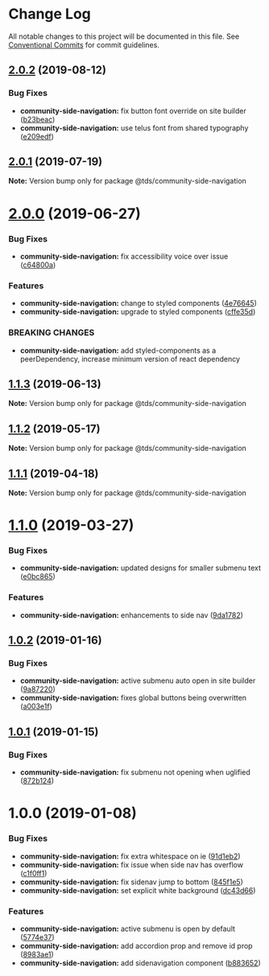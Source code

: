 # Change Log

All notable changes to this project will be documented in this file.
See [Conventional Commits](https://conventionalcommits.org) for commit guidelines.

## [2.0.2](https://github.com/telus/tds-community/compare/@tds/community-side-navigation@2.0.1...@tds/community-side-navigation@2.0.2) (2019-08-12)


### Bug Fixes

* **community-side-navigation:** fix button font override on site builder ([b23beac](https://github.com/telus/tds-community/commit/b23beac))
* **community-side-navigation:** use telus font from shared typography ([e209edf](https://github.com/telus/tds-community/commit/e209edf))





## [2.0.1](https://github.com/telus/tds-community/compare/@tds/community-side-navigation@2.0.0...@tds/community-side-navigation@2.0.1) (2019-07-19)

**Note:** Version bump only for package @tds/community-side-navigation





# [2.0.0](https://github.com/telus/tds-community/compare/@tds/community-side-navigation@1.1.3...@tds/community-side-navigation@2.0.0) (2019-06-27)


### Bug Fixes

* **community-side-navigation:** fix accessibility voice over issue ([c64800a](https://github.com/telus/tds-community/commit/c64800a))


### Features

* **community-side-navigation:** change to styled components ([4e76645](https://github.com/telus/tds-community/commit/4e76645))
* **community-side-navigation:** upgrade to styled components ([cffe35d](https://github.com/telus/tds-community/commit/cffe35d))


### BREAKING CHANGES

* **community-side-navigation:** add styled-components as a peerDependency, increase minimum version of react dependency





## [1.1.3](https://github.com/telus/tds-community/compare/@tds/community-side-navigation@1.1.2...@tds/community-side-navigation@1.1.3) (2019-06-13)

**Note:** Version bump only for package @tds/community-side-navigation





## [1.1.2](https://github.com/telus/tds-community/compare/@tds/community-side-navigation@1.1.1...@tds/community-side-navigation@1.1.2) (2019-05-17)

**Note:** Version bump only for package @tds/community-side-navigation





## [1.1.1](https://github.com/telus/tds-community/compare/@tds/community-side-navigation@1.1.0...@tds/community-side-navigation@1.1.1) (2019-04-18)

**Note:** Version bump only for package @tds/community-side-navigation





# [1.1.0](https://github.com/telus/tds-community/compare/@tds/community-side-navigation@1.0.2...@tds/community-side-navigation@1.1.0) (2019-03-27)


### Bug Fixes

* **community-side-navigation:** updated designs for smaller submenu text ([e0bc865](https://github.com/telus/tds-community/commit/e0bc865))


### Features

* **community-side-navigation:** enhancements to side nav ([9da1782](https://github.com/telus/tds-community/commit/9da1782))





## [1.0.2](https://github.com/telus/tds-community/compare/@tds/community-side-navigation@1.0.1...@tds/community-side-navigation@1.0.2) (2019-01-16)

### Bug Fixes

- **community-side-navigation:** active submenu auto open in site builder ([9a87220](https://github.com/telus/tds-community/commit/9a87220))
- **community-side-navigation:** fixes global buttons being overwritten ([a003e1f](https://github.com/telus/tds-community/commit/a003e1f))

## [1.0.1](https://github.com/telus/tds-community/compare/@tds/community-side-navigation@1.0.0...@tds/community-side-navigation@1.0.1) (2019-01-15)

### Bug Fixes

- **community-side-navigation:** fix submenu not opening when uglified ([872b124](https://github.com/telus/tds-community/commit/872b124))

# 1.0.0 (2019-01-08)

### Bug Fixes

- **community-side-navigation:** fix extra whitespace on ie ([91d1eb2](https://github.com/telus/tds-community/commit/91d1eb2))
- **community-side-navigation:** fix issue when side nav has overflow ([c1f0ff1](https://github.com/telus/tds-community/commit/c1f0ff1))
- **community-side-navigation:** fix sidenav jump to bottom ([845f1e5](https://github.com/telus/tds-community/commit/845f1e5))
- **community-side-navigation:** set explicit white background ([dc43d66](https://github.com/telus/tds-community/commit/dc43d66))

### Features

- **community-side-navigation:** active submenu is open by default ([5774e37](https://github.com/telus/tds-community/commit/5774e37))
- **community-side-navigation:** add accordion prop and remove id prop ([8983ae1](https://github.com/telus/tds-community/commit/8983ae1))
- **community-side-navigation:** add sidenavigation component ([b883652](https://github.com/telus/tds-community/commit/b883652))
